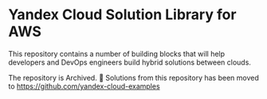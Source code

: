 # Yandex Cloud Solution Library for AWS

This repository contains a number of building blocks that will help developers and DevOps engineers build hybrid solutions between clouds.

The repository is Archived.
🚚 Solutions from this repository has been moved to https://github.com/yandex-cloud-examples
